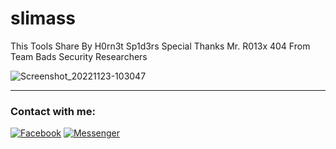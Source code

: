 # slimass
This Tools Share By H0rn3t Sp1d3rs
Special Thanks Mr. R013x 404
From Team Bads Security Researchers 


![Screenshot_20221123-103047](https://user-images.githubusercontent.com/97798085/203518231-9cfbb518-e7fd-4815-bcbc-7b016f506f3c.png)

<hr>
<h3 align="left">Contact with me:</h3>
<p align="left">
<a href="https://www.facebook.com/H0rn3t.Sp1d3rs"><img title="Facebook" src="https://img.shields.io/badge/Facebook-red?style=for-the-badge&logo=facebook"></a>
<a href="https://www.facebook.com/call.me.H0rn3t.Sp1d3rs"><img title="Messenger" src="https://img.shields.io/badge/Messenger-red?style=for-the-badge&logo=messenger"></a>


